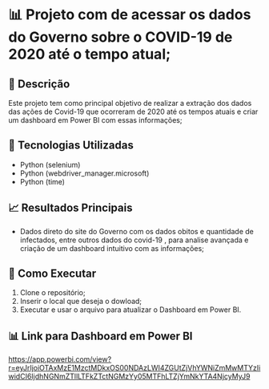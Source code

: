 # 📊 Projeto com de acessar os dados do Governo sobre o COVID-19 de 2020 até o tempo atual;

## 📝 Descrição  
Este projeto tem como principal objetivo de realizar a extração dos dados das ações de Covid-19 que ocorreram de 2020 até os tempos atuais e criar um dashboard em Power BI com essas informações;

## 🔧 Tecnologias Utilizadas  
- Python (selenium)
- Python (webdriver_manager.microsoft)
- Python (time)

## 📈 Resultados Principais  
- Dados direto do site do Governo com os dados obitos e quantidade de infectados, entre outros dados do covid-19 , para analise avançada e criação de um dashboard intuitivo com as informações;

## 🚀 Como Executar  
1. Clone o repositório;
2. Inserir o local que deseja o dowload;
3. Executar e usar o arquivo para atualizar o Dashboard em Power BI.


## 📊 Link para Dashboard em Power BI
https://app.powerbi.com/view?r=eyJrIjoiOTAxMzE1MzctMDkxOS00NDAzLWI4ZGUtZjVhYWNiZmMwMTYzIiwidCI6IjdhNGNmZTllLTFkZTctNGMzYy05MTFhLTZjYmNkYTA4NjcyMyJ9

